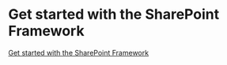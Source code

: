 # Get started with the SharePoint Framework

[Get started with the SharePoint Framework](https://learn.microsoft.com/en-us/training/modules/sharepoint-spfx-get-started/)
